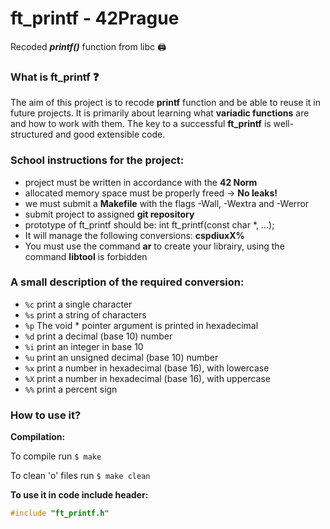 # ft_printf - 42Prague
Recoded **_printf()_** function from libc :printer:

### **What is ft_printf ❓**
The aim of this project is to recode **printf** function and be able to reuse it in future projects.
It is primarily about learning what **variadic functions** are and how to work with them.
The key to a successful **ft_printf** is well-structured and good extensible code.

### **School instructions for the project:**

- project must be written in accordance with the **42 Norm**
- allocated memory space must be properly freed -> **No leaks!**
- we must submit a **Makefile** with the flags -Wall, -Wextra and -Werror
- submit project to assigned **git repository**
- prototype of ft_printf should be: int ft_printf(const char *, ...);
- It will manage the following conversions: **cspdiuxX%**
- You must use the command **ar** to create your librairy, using the command **libtool** is forbidden

### **A small description of the required conversion:**

-  `%c` print a single character
-  `%s` print a string of characters
-  `%p` The void * pointer argument is printed in hexadecimal
-  `%d` print a decimal (base 10) number
-  `%i` print an integer in base 10
-  `%u` print an unsigned decimal (base 10) number
-  `%x` print a number in hexadecimal (base 16), with lowercase
-  `%X` print a number in hexadecimal (base 16), with uppercase
-  `%%` print a percent sign


### **How to use it?**

**Compilation:**

To compile run `$ make`

To clean 'o' files run `$ make clean`



**To use it in code include header:**

```c
#include "ft_printf.h"
```
